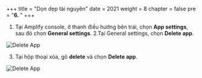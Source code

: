 +++
title = "Dọn dẹp tài nguyên"
date = 2021
weight = 8
chapter = false
pre = "<b>6. </b>"
+++

1. Tại Amplify console, ở thanh điều hướng bên trái, chọn **App settings**, sau đó chọn **General settings**.
   2.Tại General settings, chọn **Delete app**.

![Delete App](/images/workshop-setup/6_cleanupDelete.png?width=full)

3. Tại hộp thoại xóa, gõ **delete** và chọn **Delete app**.

![Delete App](/images/workshop-setup/6_ConfirmDelete.png?width=full)
